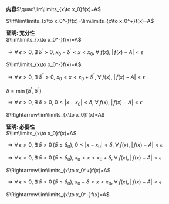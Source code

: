 **内容**$\quad\lim\limits_{x\to x_0}f(x)=A$  
  
$\iff\lim\limits_{x\to x_0^-}f(x)=\lim\limits_{x\to x_0^+}f(x)=A$  
  
**证明: 充分性**  
$\lim\limits_{x\to x_0^-}f(x)=A$  
  
$\Rightarrow\forall\;\epsilon>0,\;\exists\;\delta^{\prime}>0,\;x_0-\delta^{\prime}<x<x_0,\;\forall\;f(x),\;|\,f(x)-A|<\epsilon$  
  
$\lim\limits_{x\to x_0^-}f(x)=A$  
  
$\Rightarrow\forall\;\epsilon>0,\;\exists\;\delta^{\prime\prime}>0,\;x_0<x<x_0+\delta^{\prime\prime},\;\forall\;f(x),\;|\,f(x)-A|<\epsilon$  
  
$\delta=\min\{\delta^{\prime},\;\delta^{\prime\prime}\}$  
  
$\Rightarrow\forall\;\epsilon>0,\;\exists\;\delta>0,\;0<|x-x_0|<\delta,\;\forall\;f(x),\;|\,f(x)-A|<\epsilon$  
  
$\Rightarrow\lim\limits_{x\to x_0}f(x)=A$  
  
**证明: 必要性**  
$\lim\limits_{x\to x_0}f(x)=A$  
  
$\Rightarrow\forall\;\epsilon>0,\;\exists\;\delta>0\,(\delta\leq\delta_0),\;0<|x-x_0|<\delta,\;\forall\;f(x),\;|\,f(x)-A|<\epsilon$  
  
$\Rightarrow\forall\;\epsilon>0,\;\exists\;\delta>0\,(\delta\leq\delta_0),\;x_0<x<x_0+\delta,\;\forall\;f(x),\;|\,f(x)-A|<\epsilon$  
  
$\Rightarrow\lim\limits_{x\to x_0^+}f(x)=A$  
  
$\Rightarrow\forall\;\epsilon>0,\;\exists\;\delta>0\,(\delta\leq\delta_0),\;x_0-\delta<x<x_0,\;\forall\;f(x),\;|\,f(x)-A|<\epsilon$  
  
$\Rightarrow\lim\limits_{x\to x_0^-}f(x)=A$  
